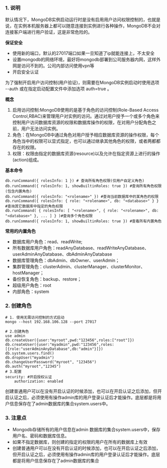 ### 1. 说明

默认情况下，MongoDB实例启动运行时是没有启用用户访问权限控制的，也就是说，在实例本机服务器上都可以随意连接到实例进行各种操作，MongoDB不会对连接客户端进行用户验证，这是非常危险的。

**保证安全**

* 使用新的端口，默认的27017端口如果一旦知道了ip就能连接上，不太安全
* 设置mongodb的网络环境，最好将mongodb部署到公司服务器内网，这样外网是访问不到的。公司内部访问使用vpn等
* 开启安全认证

为了强制开启用户访问控制(用户验证)，则需要在MongoDB实例启动时使用选项 --auth 或在指定启动配置文件中添加选项 auth=true 。

**概念**

1. 启用访问控制:MongoDB使用的是基于角色的访问控制(Role-Based Access Control,RBAC)来管理用户对实例的访问。通过对用户授予一个或多个角色来控制用户访问数据库资源的权限和数据库操作的权限，在对用户分配角色之前，用户无法访问实例。
2. 角色：在MongoDB中通过角色对用户授予相应数据库资源的操作权限，每个角色当中的权限可以显式指定，也可以通过继承其他角色的权限，或者两都都存在的权限。
3. 权限：权限由指定的数据库资源(resource)以及允许在指定资源上进行的操作(action)组成。

**基本命令**

```shell
db.runCommand({ rolesInfo: 1 }) # 查询所有角色权限(仅用户自定义角色)
db.runCommand({ rolesInfo: 1, showBuiltinRoles: true }) #查询所有角色权限(包含内置角色)
db.runCommand({ rolesInfo: "<rolename>" }) #查询当前数据库中的某角色的权限
db.runCommand({ rolesInfo: { role: "<rolename>", db: "<database>" } } #查询其它数据库中指定的角色权限
db.runCommand( { rolesInfo: [ "<rolename>", { role: "<rolename>", db: "<database>" }, ... ] } )#查询多个角色权限
db.runCommand({ rolesInfo: 1, showBuiltinRoles: true }) #查看所有内置角色
```

**常用的内置角色**

* 数据库用户角色：read、readWrite;
* 所有数据库用户角色：readAnyDatabase、readWriteAnyDatabase、userAdminAnyDatabase、dbAdminAnyDatabase
* 数据库管理角色：dbAdmin、dbOwner、userAdmin；
* 集群管理角色：clusterAdmin、clusterManager、clusterMonitor、hostManager；
* 备份恢复角色：backup、restore；
* 超级用户角色：root
* 内部角色：system

### 2. 创建角色

```shell
# 1. 使用无需访问控制的方式启动
mongo --host 192.168.106.128 --port 27017

# 2.创建角色
use admin
db.createUser({user:"myroot",pwd:"123456",roles:["root"]})
db.createUser({user:"myadmin",pwd:"123456",roles: [{role:"userAdminAnyDatabase",db:"admin"}]})
db.system.users.find()
db.dropUser("myadmin")
db.changeUserPassword("myroot", "123456") 
db.auth("myroot","12345")
# 3.配置
security: #开启授权认证 
	authorization: enabled
```

创建普通用户可以在没有开启认证的时候添加，也可以在开启认证之后添加，但开启认证之后，必须使用有操作admin库的用户登录认证后才能操作。底层都是将用户信息保存在了admin数据库的集合system.users中。

### 3. 注意点

* Mongodb存储所有的用户信息在admin 数据库的集合system.users中，保存用户名、密码和数据库信息。
* 如果不指定数据库，则创建的指定的权限的用户在所有的数据库上有效
* 创建普通用户可以在没有开启认证的时候添加，也可以在开启认证之后添加，但开启认证之后，必须使用有操作admin库的用户登录认证后才能操作。底层都是将用户信息保存在了admin数据库的集合